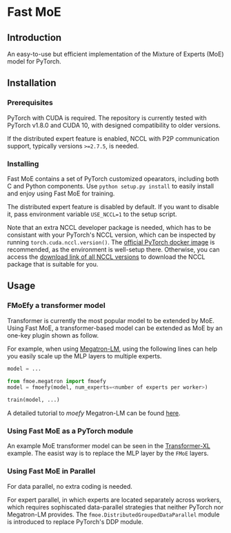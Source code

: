 Fast MoE
===

## Introduction

An easy-to-use but efficient implementation of the Mixture of Experts (MoE) 
model for PyTorch. 

## Installation

### Prerequisites

PyTorch with CUDA is required. The repository is currently tested with PyTorch
v1.8.0 and CUDA 10, with designed compatibility to older versions.

If the distributed expert feature is enabled, NCCL with P2P communication
support, typically versions `>=2.7.5`, is needed. 

### Installing

Fast MoE contains a set of PyTorch customized opearators, including both C and
Python components. Use `python setup.py install` to easily install and enjoy
using Fast MoE for training.

The distributed expert feature is disabled by default. If you want to disable
it, pass environment variable `USE_NCCL=1` to the setup script.

Note that an extra NCCL developer package is needed, which has to be consistant
with your PyTorch's NCCL version, which can be inspected by running
`torch.cuda.nccl.version()`. The [official PyTorch docker image]() is
recommended, as the environment is well-setup there. Otherwise, you can access
the [download link of all NCCL
versions](https://developer.nvidia.com/nccl/nccl-legacy-downloads) to download
the NCCL package that is suitable for you.

## Usage 

### FMoEfy a transformer model

Transformer is currently the most popular model to be extended by MoE. Using
Fast MoE, a transformer-based model can be extended as MoE by an one-key plugin
shown as follow.

For example, when using [Megatron-LM](https://github.com/nvidia/megatron-lm),
using the following lines can help you easily scale up the MLP layers to
multiple experts.

```python
model = ...

from fmoe.megatron import fmoefy
model = fmoefy(model, num_experts=<number of experts per worker>)

train(model, ...)
```

A detailed tutorial to _moefy_ Megatron-LM can be found
[here](examples/megatron).

### Using Fast MoE as a PyTorch module

An example MoE transformer model can be seen in the
[Transformer-XL](examples/transformer-xl) example. The easist way is to replace
the MLP layer by the `FMoE` layers.

### Using Fast MoE in Parallel

For data parallel, no extra coding is needed.

For expert parallel, in which experts are located separately across workers, 
which requires sophiscated data-parallel strategies that neither PyTorch nor
Megatron-LM provides. The `fmoe.DistributedGroupedDataParallel` module is
introduced to replace PyTorch's DDP module.
